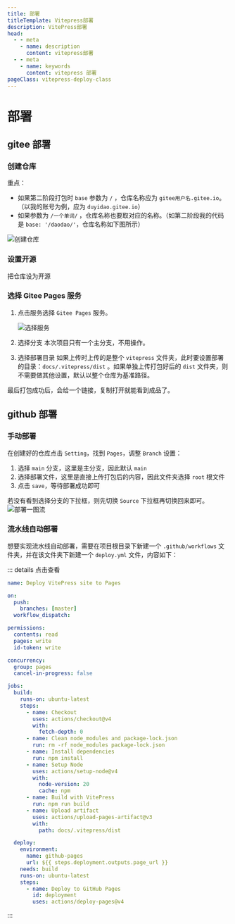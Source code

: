```yaml
---
title: 部署
titleTemplate: Vitepress部署
description: VitePress部署
head:
  - - meta
    - name: description
      content: vitepress部署
  - - meta
    - name: keywords
      content: vitepress 部署
pageClass: vitepress-deploy-class
---
```


# 部署

## gitee 部署

### 创建仓库

重点：

- 如果第二阶段打包时 `base` 参数为 `/` ，仓库名称应为 `gitee用户名.gitee.io`。（以我的账号为例，应为 `duyidao.gitee.io`）
- 如果参数为 `/一个单词/` ，仓库名称也要取对应的名称。（如第二阶段我的代码是 `base: '/daodao/'`，仓库名称如下图所示）

![创建仓库](https://s1.ax1x.com/2023/02/01/pSBXbdg.png)

### 设置开源

把仓库设为开源

### 选择 Gitee Pages 服务

1. 点击服务选择 `Gitee Pages` 服务。

   ![选择服务](https://s1.ax1x.com/2023/02/01/pSBvp9A.png)

2. 选择分支
   本次项目只有一个主分支，不用操作。
3. 选择部署目录
   如果上传时上传的是整个 `vitepress` 文件夹，此时要设置部署的目录：`docs/.vitepress/dist` 。如果单独上传打包好后的 `dist` 文件夹，则不需要做其他设置，默认以整个仓库为基准路径。

最后打包成功后，会给一个链接，复制打开就能看到成品了。

## github 部署

### 手动部署

在创建好的仓库点击 `Setting`，找到 `Pages`，调整 `Branch` 设置：

1. 选择 `main` 分支，这里是主分支，因此默认 `main`
2. 选择部署文件，这里是直接上传打包后的内容，因此文件夹选择 `root` 根文件
3. 点击 `save`，等待部署成功即可

若没有看到选择分支的下拉框，则先切换 `Source` 下拉框再切换回来即可。
![部署一图流](https://pic.imgdb.cn/item/675260bad0e0a243d4de6f10.png)

### 流水线自动部署

想要实现流水线自动部署，需要在项目根目录下新建一个 `.github/workflows` 文件夹，并在该文件夹下新建一个 `deploy.yml` 文件，内容如下：

::: details 点击查看

```yml
name: Deploy VitePress site to Pages

on:
  push:
    branches: [master]
  workflow_dispatch:

permissions:
  contents: read
  pages: write
  id-token: write

concurrency:
  group: pages
  cancel-in-progress: false

jobs:
  build:
    runs-on: ubuntu-latest
    steps:
      - name: Checkout
        uses: actions/checkout@v4
        with:
          fetch-depth: 0
      - name: Clean node_modules and package-lock.json
        run: rm -rf node_modules package-lock.json
      - name: Install dependencies
        run: npm install
      - name: Setup Node
        uses: actions/setup-node@v4
        with:
          node-version: 20
          cache: npm
      - name: Build with VitePress
        run: npm run build
      - name: Upload artifact
        uses: actions/upload-pages-artifact@v3
        with:
          path: docs/.vitepress/dist

  deploy:
    environment:
      name: github-pages
      url: ${{ steps.deployment.outputs.page_url }}
    needs: build
    runs-on: ubuntu-latest
    steps:
      - name: Deploy to GitHub Pages
        id: deployment
        uses: actions/deploy-pages@v4
```

:::
